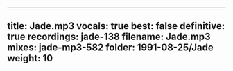 
---
title: Jade.mp3
vocals: true
best: false
definitive: true
recordings: jade-138
filename: Jade.mp3
mixes: jade-mp3-582
folder: 1991-08-25/Jade
weight: 10
---
